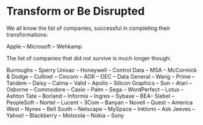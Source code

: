 # Transform or Be Disrupted

We all know the list of companies, successful in completing their transformations: 

Apple – Microsoft – Wehkamp

The list of companies that did not survive is much longer though:

Burroughs – Sperry Univac – Honeywell – Control Data – MSA – McCormick & Dodge – Cullinet – Cincom – ADR – DEC – Data General – Wang – Prime – Tandem – Daisy – Calma – Valid – Apollo – Silicon Graphics – Sun – Atari – Osborne – Commodore – Casio – Palm – Sega – WordPerfect – Lotus – Ashton Tate – Borland – Informix – Ingres – Sybase – BEA– Siebel – PeopleSoft – Nortel – Lucent – 3Com – Banyan – Novell – Quest – America West – Nynex – Bell South – Netscape – MySpace – Inktomi – Ask Jeeves – Yahoo! – Blackberry – Motorola – Nokia – Sony